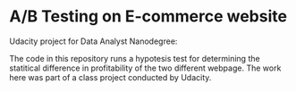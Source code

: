 # A/B Testing on E-commerce website
Udacity project for Data Analyst Nanodegree:

The code in this repository runs a hypotesis test for determining the statitical difference in profitability of the two different webpage. The work here was part of a class project conducted by Udacity.
